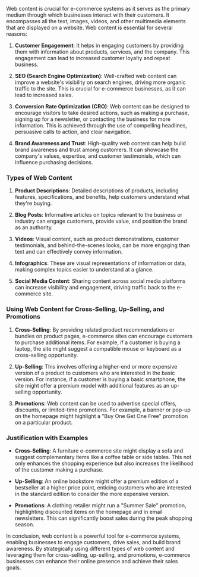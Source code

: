 Web content is crucial for e-commerce systems as it serves as the primary medium through which businesses interact with their customers. It encompasses all the text, images, videos, and other multimedia elements that are displayed on a website. Web content is essential for several reasons:

1. **Customer Engagement**: It helps in engaging customers by providing them with information about products, services, and the company. This engagement can lead to increased customer loyalty and repeat business.

2. **SEO (Search Engine Optimization)**: Well-crafted web content can improve a website's visibility on search engines, driving more organic traffic to the site. This is crucial for e-commerce businesses, as it can lead to increased sales.

3. **Conversion Rate Optimization (CRO)**: Web content can be designed to encourage visitors to take desired actions, such as making a purchase, signing up for a newsletter, or contacting the business for more information. This is achieved through the use of compelling headlines, persuasive calls to action, and clear navigation.

4. **Brand Awareness and Trust**: High-quality web content can help build brand awareness and trust among customers. It can showcase the company's values, expertise, and customer testimonials, which can influence purchasing decisions.

### Types of Web Content

1. **Product Descriptions**: Detailed descriptions of products, including features, specifications, and benefits, help customers understand what they're buying.

2. **Blog Posts**: Informative articles on topics relevant to the business or industry can engage customers, provide value, and position the brand as an authority.

3. **Videos**: Visual content, such as product demonstrations, customer testimonials, and behind-the-scenes looks, can be more engaging than text and can effectively convey information.

4. **Infographics**: These are visual representations of information or data, making complex topics easier to understand at a glance.

5. **Social Media Content**: Sharing content across social media platforms can increase visibility and engagement, driving traffic back to the e-commerce site.

### Using Web Content for Cross-Selling, Up-Selling, and Promotions

1. **Cross-Selling**: By providing related product recommendations or bundles on product pages, e-commerce sites can encourage customers to purchase additional items. For example, if a customer is buying a laptop, the site might suggest a compatible mouse or keyboard as a cross-selling opportunity.

2. **Up-Selling**: This involves offering a higher-end or more expensive version of a product to customers who are interested in the basic version. For instance, if a customer is buying a basic smartphone, the site might offer a premium model with additional features as an up-selling opportunity.

3. **Promotions**: Web content can be used to advertise special offers, discounts, or limited-time promotions. For example, a banner or pop-up on the homepage might highlight a "Buy One Get One Free" promotion on a particular product.

### Justification with Examples

- **Cross-Selling**: A furniture e-commerce site might display a sofa and suggest complementary items like a coffee table or side tables. This not only enhances the shopping experience but also increases the likelihood of the customer making a purchase.

- **Up-Selling**: An online bookstore might offer a premium edition of a bestseller at a higher price point, enticing customers who are interested in the standard edition to consider the more expensive version.

- **Promotions**: A clothing retailer might run a "Summer Sale" promotion, highlighting discounted items on the homepage and in email newsletters. This can significantly boost sales during the peak shopping season.

In conclusion, web content is a powerful tool for e-commerce systems, enabling businesses to engage customers, drive sales, and build brand awareness. By strategically using different types of web content and leveraging them for cross-selling, up-selling, and promotions, e-commerce businesses can enhance their online presence and achieve their sales goals.